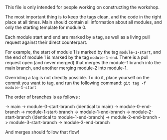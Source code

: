 This file is only intended for people working on constructing the workshop. 

The most important thing is to keep the tags clean, and the code in the right place at all times. 
Main should contain all information about all modules, and only the starting template for module 0.

Each module start and end are marked by a tag, as well as a living pull request against their direct counterpart.

For example, the start of module 1 is marked by the tag `module-1-start`, and the end of module 1 is marked by the tag `module-1-end`.
There is a pull request open (and never merged) that merges the module-1 branch into the main branch, and another merging module-2 into module-1.

Overriding a tag is not directly possible. To do it, place yourself on the commit you want to tag, and run the following command:
`git tag -f module-1-start`


The order of branches is as follows :

-> main
    -> module-0-start-branch (identical to main)
        -> module-0-end-branch
            -> module-1-start-branch
                -> module-1-end-branch
                    -> module-2-start-branch (identical to module-1-end-branch)
                        -> module-2-end-branch
                            -> module-3-start-branch
                                -> module-3-end-branch


And merges should follow that flow!